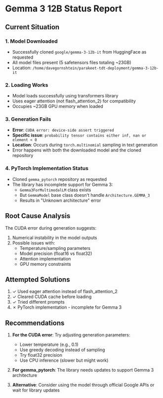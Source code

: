 # Gemma 3 12B Status Report

## Current Situation

### 1. Model Downloaded
- Successfully cloned `google/gemma-3-12b-it` from HuggingFace as requested
- All model files present (5 safetensors files totaling ~23GB)
- Location: `/home/davegornshtein/parakeet-tdt-deployment/gemma-3-12b-it`

### 2. Loading Works
- Model loads successfully using transformers library
- Uses eager attention (not flash_attention_2) for compatibility
- Occupies ~23GB GPU memory when loaded

### 3. Generation Fails
- **Error**: `CUDA error: device-side assert triggered`
- **Specific issue**: `probability tensor contains either inf, nan or element < 0`
- **Location**: Occurs during `torch.multinomial` sampling in text generation
- Error happens with both the downloaded model and the cloned repository

### 4. PyTorch Implementation Status
- Cloned `gemma_pytorch` repository as requested
- The library has incomplete support for Gemma 3:
  - `Gemma3ForMultimodalLM` class exists
  - But `GemmaModel` base class doesn't handle `Architecture.GEMMA_3`
  - Results in "Unknown architecture" error

## Root Cause Analysis

The CUDA error during generation suggests:
1. Numerical instability in the model outputs
2. Possible issues with:
   - Temperature/sampling parameters
   - Model precision (float16 vs float32)
   - Attention implementation
   - GPU memory constraints

## Attempted Solutions

1. ✓ Used eager attention instead of flash_attention_2
2. ✓ Cleared CUDA cache before loading
3. ✓ Tried different prompts
4. ✗ PyTorch implementation - incomplete for Gemma 3

## Recommendations

1. **For the CUDA error**: Try adjusting generation parameters:
   - Lower temperature (e.g., 0.1)
   - Use greedy decoding instead of sampling
   - Try float32 precision
   - Use CPU inference (slower but might work)

2. **For gemma_pytorch**: The library needs updates to support Gemma 3 architecture

3. **Alternative**: Consider using the model through official Google APIs or wait for library updates